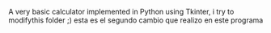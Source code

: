 A very basic calculator implemented in Python using Tkinter, i try to modifythis folder ;)
esta es el segundo cambio que realizo en este programa
